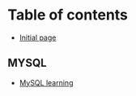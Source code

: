 # Table of contents

* [Initial page](README.md)

## MYSQL

* [MySQL learning](mysql/mysql-learning.md)

